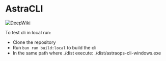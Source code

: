 # AstraCLI
[![DeepWiki](https://deepwiki.com/badge-maker?url=https%3A%2F%2Fdeepwiki.com%2FAstraOpsOrg%2FAstraCLI)](https://deepwiki.com/AstraOpsOrg/AstraCLI)

To test cli in local run:
- Clone the repository
- Run `bun run build:local` to build the cli
- In the same path where ./dist execute: ./dist/astraops-cli-windows.exe 